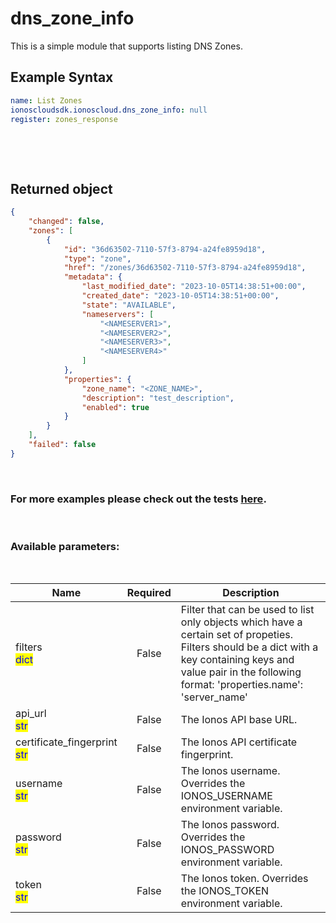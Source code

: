 # dns_zone_info

This is a simple module that supports listing DNS Zones.

## Example Syntax


```yaml
name: List Zones
ionoscloudsdk.ionoscloud.dns_zone_info: null
register: zones_response

```

&nbsp;

&nbsp;
## Returned object
```json
{
    "changed": false,
    "zones": [
        {
            "id": "36d63502-7110-57f3-8794-a24fe8959d18",
            "type": "zone",
            "href": "/zones/36d63502-7110-57f3-8794-a24fe8959d18",
            "metadata": {
                "last_modified_date": "2023-10-05T14:38:51+00:00",
                "created_date": "2023-10-05T14:38:51+00:00",
                "state": "AVAILABLE",
                "nameservers": [
                    "<NAMESERVER1>",
                    "<NAMESERVER2>",
                    "<NAMESERVER3>",
                    "<NAMESERVER4>"
                ]
            },
            "properties": {
                "zone_name": "<ZONE_NAME>",
                "description": "test_description",
                "enabled": true
            }
        }
    ],
    "failed": false
}

```

&nbsp;
### For more examples please check out the tests [here](https://github.com/ionos-cloud/module-ansible/tree/master/tests/dns).

&nbsp;
### Available parameters:
&nbsp;

<table data-full-width="true">
  <thead>
    <tr>
      <th width="22.8vw">Name</th>
      <th width="10.8vw" align="center">Required</th>
      <th>Description</th>
    </tr>
  </thead>
  <tbody>
  <tr>
  <td>filters<br/><mark style="color:blue;">dict</mark></td>
  <td align="center">False</td>
  <td>Filter that can be used to list only objects which have a certain set of propeties. Filters should be a dict with a key containing keys and value pair in the following format: 'properties.name': 'server_name'</td>
  </tr>
  <tr>
  <td>api_url<br/><mark style="color:blue;">str</mark></td>
  <td align="center">False</td>
  <td>The Ionos API base URL.</td>
  </tr>
  <tr>
  <td>certificate_fingerprint<br/><mark style="color:blue;">str</mark></td>
  <td align="center">False</td>
  <td>The Ionos API certificate fingerprint.</td>
  </tr>
  <tr>
  <td>username<br/><mark style="color:blue;">str</mark></td>
  <td align="center">False</td>
  <td>The Ionos username. Overrides the IONOS_USERNAME environment variable.</td>
  </tr>
  <tr>
  <td>password<br/><mark style="color:blue;">str</mark></td>
  <td align="center">False</td>
  <td>The Ionos password. Overrides the IONOS_PASSWORD environment variable.</td>
  </tr>
  <tr>
  <td>token<br/><mark style="color:blue;">str</mark></td>
  <td align="center">False</td>
  <td>The Ionos token. Overrides the IONOS_TOKEN environment variable.</td>
  </tr>
  </tbody>
</table>
